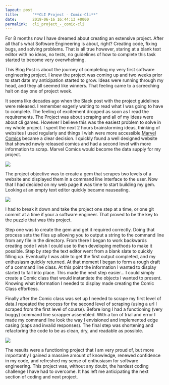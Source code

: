 ```yaml
---
layout: post
title:      "**CLI Project - Comic-Cli**"
date:       2019-06-16 16:44:13 +0000
permalink:  cli_project_-_comic-cli
---
```



For 8 months now I have dreamed about creating an extensive project. After all that's what Software Engineering is about, right? Creating code, fixing bugs, and solving problems. That is all true however, staring at a blank text editor with no ideas, no tests, no guidelines of how to complete this task started to become very overwhelming.

This Blog Post is about the journey of completing my very first software engineering project. I knew the project was coming up and two weeks prior to start date my anticipation started to grow. Ideas were running through my head, and they all seemed like winners. That feeling came to a screeching halt on day one of project week. 

It seems like decades ago when the Slack post with the project guidelines were released. I remember eagerly waiting to read what I was going to have to complete. The feeling of excitement dropped as soon as I read the requirements. The Project was about scraping and all of my ideas were about cli games. However I believe this was the easiest problem to solve in my whole project. I spent the next 2 hours brainstorming ideas, thinking of websites I used regularly and things I wish were more accessible.[Marvel Comics](http://www.marvel.com/comics?&options%5Boffset%5D=0&totalcount=12) became a clear decision. I quickly found a well designed website that showed newly released comics and had a second level with more information to scrap. Marvel Comics would become the data supply for my project.

![](http://media.giphy.com/media/vBjLa5DQwwxbi/giphy.gif)

The project objective was to create a gem that scrapes two levels of a website and displayed them in a command line interface to the user. Now that I had decided on my web page it was time to start building my gem. Looking at an empty text editor quickly became nauseating. 

![](http://media.giphy.com/media/AiEr9b7sX5VKIoIvQL/giphy.gif)

I had to break it down and take the project one step at a time, or one git commit at a time if your a software engineer. That proved to be the key to the puzzle that was this project.

Step one was to create the gem and get it required correctly. Doing that process sets the files up allowing you to output a string to the command line from any file in the directory. From there I began to work backwards creating code I wish I could use to then developing methods to make it possible. Step by step the text editor went from a blank slate to quickly filling up. Eventually I was able to get the first output completed, and my enthusiasm quickly returned. At that moment I began to form a rough draft of a command line class. At this point the information I wanted to display started to fall into place. This made the next step easier... I could simply create a Comic class that would instantiate the objects I wanted to present. Knowing what information I needed to display made creating the Comic Class effortless.

Finally after the Comic class was set up I needed to scrape my first level of data.I repeated the process for the second level of scraping (using a url I scraped from the first level of course). Before long I had a functioning (very buggy) command line scrapper assembled. With a ton of trial and error I made my command line look the way I envisioned and implemented edge casing (caps and invalid responses). The final step was shortening and refactoring the code to be as clean, dry, and readable as possible.

![](http://media.giphy.com/media/1Zp8tUAMkOZDMkqcHb/giphy.gif)

The results were a functioning project that I am very proud of, but more importantly I gained a massive amount of knowledge, renewed confidence in my code, and refreshed my sense of enthusiasm for software engineering. This project was, without any doubt, the hardest coding challenge I have had to overcome. It has left me anticipating the next section of coding and next project.



